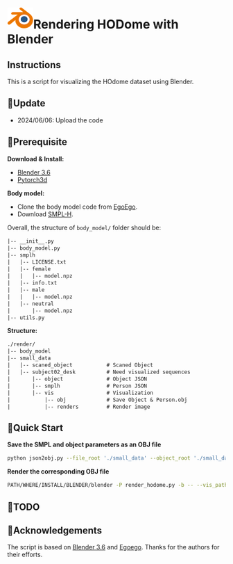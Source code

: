 # ![Blender](./Blender_logo_no_text.png)Rendering HODome with Blender
## Instructions

This is a script for visualizing the HOdome dataset using Blender.

## 🚀Update
- 2024/06/06: Upload the code


## 📖Prerequisite
**Download & Install:**
- [Blender 3.6](https://mirror.freedif.org/blender/release/Blender3.6/blender-3.6.12-linux-x64.tar.xz)
-  [Pytorch3d](https://github.com/facebookresearch/pytorch3d/blob/main/INSTALL.md)

**Body model:**
- Clone the body model code from [EgoEgo](https://github.com/lijiaman/egoego_release/tree/main/body_model).
- Download [SMPL-H](https://mano.is.tue.mpg.de/login.php).

Overall, the structure of `body_model/` folder should be:
```
|-- __init__.py
|-- body_model.py
|-- smplh
|   |-- LICENSE.txt
|   |-- female
|   |   |-- model.npz
|   |-- info.txt
|   |-- male
|   |   |-- model.npz
|   |-- neutral
|       |-- model.npz
|-- utils.py
```

**Structure:**
```
./render/
|-- body_model
|-- small_data
|   |-- scaned_object           # Scaned Object 
|   |-- subject02_desk          # Need visualized sequences
|       |-- object              # Object JSON
|       |-- smplh               # Person JSON
|       |-- vis                 # Visualization
|           |-- obj             # Save Object & Person.obj
|           |-- renders         # Render image
```

## 🥳Quick Start

**Save the SMPL and object parameters as an OBJ file**

```bash
python json2obj.py --file_root './small_data' --object_root './small_data/scaned_object/' --seq 'subject02_desk'
```

**Render the corresponding OBJ file**
```bash
PATH/WHERE/INSTALL/BLENDER/blender -P render_hodome.py -b -- --vis_path './small_data/subject02_desk/vis/'
```


## 🫥TODO


## 🫶Acknowledgements
The script is based on [Blender 3.6](https://mirror.freedif.org/blender/release/Blender3.6/blender-3.6.12-linux-x64.tar.xz) and [Egoego](https://github.com/lijiaman/egoego_release). Thanks for the authors for their efforts.

